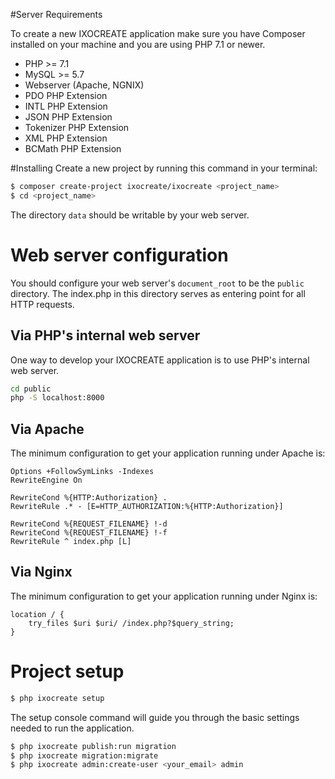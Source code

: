 #Server Requirements

To create a new IXOCREATE application make sure you have Composer installed on your machine and you are using 
PHP 7.1 or newer.

* PHP >= 7.1
* MySQL >= 5.7
* Webserver (Apache, NGNIX)
* PDO PHP Extension
* INTL PHP Extension
* JSON PHP Extension
* Tokenizer PHP Extension
* XML PHP Extension
* BCMath PHP Extension

#Installing
Create a new project by running this command in your terminal:

```bash
$ composer create-project ixocreate/ixocreate <project_name>
$ cd <project_name>
```

The directory `data` should be writable by your web server.

# Web server configuration
You should configure your web server's `document_root` to be the `public` directory. 
The index.php in this directory serves as entering point for all HTTP requests.

## Via PHP's internal web server
One way to develop your IXOCREATE application is to use PHP's internal web server. 
```bash
cd public
php -S localhost:8000
```

## Via Apache
The minimum configuration to get your application running under Apache is:
```
Options +FollowSymLinks -Indexes
RewriteEngine On

RewriteCond %{HTTP:Authorization} .
RewriteRule .* - [E=HTTP_AUTHORIZATION:%{HTTP:Authorization}]

RewriteCond %{REQUEST_FILENAME} !-d
RewriteCond %{REQUEST_FILENAME} !-f
RewriteRule ^ index.php [L]

```

## Via Nginx
The minimum configuration to get your application running under Nginx is:
```
location / {
    try_files $uri $uri/ /index.php?$query_string;
}
```

# Project setup
```bash
$ php ixocreate setup
```
The setup console command will guide you through the basic settings needed to run the application.

```bash
$ php ixocreate publish:run migration
$ php ixocreate migration:migrate
$ php ixocreate admin:create-user <your_email> admin
```
